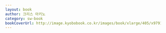 ```yaml
---
layout: book
author: 크리스 아키노
category: sw-book
bookCoverUrl: http://image.kyobobook.co.kr/images/book/xlarge/405/x9791186697405.jpg
---
```

